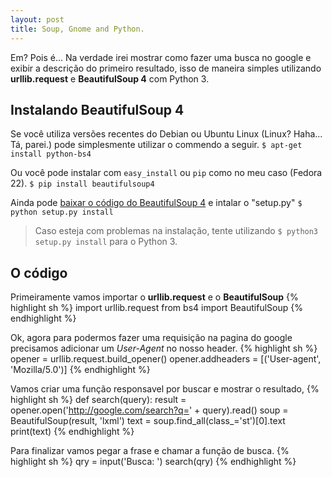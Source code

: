 ```yaml
---
layout: post
title: Soup, Gnome and Python.
---
```


Em? Pois é... Na verdade irei mostrar como fazer uma busca no google e exibir a descrição do primeiro resultado, isso de maneira simples utilizando **urllib.request** e **BeautifulSoup 4** com Python 3.

## Instalando BeautifulSoup 4 ##
Se você utiliza versões recentes do Debian ou Ubuntu Linux (Linux? Haha... Tá, parei.) pode simplesmente utilizar o commendo a seguir.
`$ apt-get install python-bs4`

Ou você pode instalar com `easy_install` ou `pip` como no meu caso (Fedora 22).
`$ pip install beautifulsoup4`

Ainda pode [baixar o código do BeautifulSoup 4](http://www.crummy.com/software/BeautifulSoup/download/4.x/) e intalar o "setup.py"
`$ python setup.py install`

> Caso esteja com problemas na instalação, tente utilizando `$ python3 setup.py install` para o Python 3.

## O código ##
Primeiramente vamos importar o **urllib.request** e o **BeautifulSoup**
{% highlight sh %}
import urllib.request
from bs4 import BeautifulSoup
{% endhighlight %}

Ok, agora para podermos fazer uma requisição na pagina do google precisamos adicionar um _User-Agent_ no nosso header.
{% highlight sh %}
opener = urllib.request.build_opener()
opener.addheaders = [('User-agent', 'Mozilla/5.0')]
{% endhighlight %}

Vamos criar uma função responsavel por buscar e mostrar o resultado,
{% highlight sh %}
def search(query):
    result = opener.open('http://google.com/search?q=' + query).read()
    soup = BeautifulSoup(result, 'lxml')
    text = soup.find_all(class_='st')[0].text
    print(text)
{% endhighlight %}

Para finalizar vamos pegar a frase e chamar a função de busca.
{% highlight sh %}
qry = input('Busca: ')
search(qry)
{% endhighlight %}

